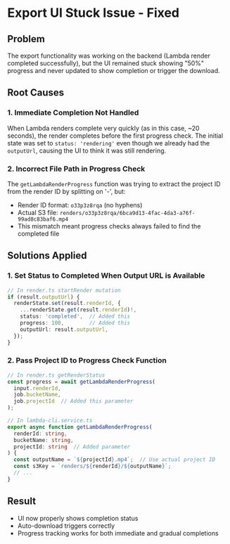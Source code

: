 # Export UI Stuck Issue - Fixed

## Problem
The export functionality was working on the backend (Lambda render completed successfully), but the UI remained stuck showing "50%" progress and never updated to show completion or trigger the download.

## Root Causes

### 1. Immediate Completion Not Handled
When Lambda renders complete very quickly (as in this case, ~20 seconds), the render completes before the first progress check. The initial state was set to `status: 'rendering'` even though we already had the `outputUrl`, causing the UI to think it was still rendering.

### 2. Incorrect File Path in Progress Check
The `getLambdaRenderProgress` function was trying to extract the project ID from the render ID by splitting on '-', but:
- Render ID format: `o33p3z8rqa` (no hyphens)
- Actual S3 file: `renders/o33p3z8rqa/6bca9d13-4fac-4da3-a76f-99ad8c83baf6.mp4`
- This mismatch meant progress checks always failed to find the completed file

## Solutions Applied

### 1. Set Status to Completed When Output URL is Available
```typescript
// In render.ts startRender mutation
if (result.outputUrl) {
  renderState.set(result.renderId, {
    ...renderState.get(result.renderId)!,
    status: 'completed',  // Added this
    progress: 100,        // Added this
    outputUrl: result.outputUrl,
  });
}
```

### 2. Pass Project ID to Progress Check Function
```typescript
// In render.ts getRenderStatus
const progress = await getLambdaRenderProgress(
  input.renderId, 
  job.bucketName, 
  job.projectId  // Added this parameter
);

// In lambda-cli.service.ts
export async function getLambdaRenderProgress(
  renderId: string, 
  bucketName: string, 
  projectId: string  // Added parameter
) {
  const outputName = `${projectId}.mp4`;  // Use actual project ID
  const s3Key = `renders/${renderId}/${outputName}`;
  // ...
}
```

## Result
- UI now properly shows completion status
- Auto-download triggers correctly
- Progress tracking works for both immediate and gradual completions